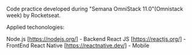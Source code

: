 
Code practice developed during "Semana OmniStack 11.0"(Omnistack week) by Rocketseat.

Applied techonologies:

Node.js [https://nodejs.org/] - Backend
React JS [https://reactjs.org/] - FrontEnd
React Native [https://reactnative.dev/] - Mobile
